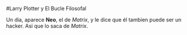 #Larry Plotter y El Bucle Filosofal

Un dia, aparece **Neo**, el de *Matrix*, y le dice que él tambien puede ser un hacker.
Asi que lo saca de *Matrix*.
